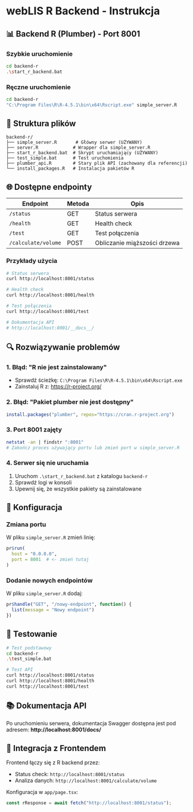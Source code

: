 # webLIS R Backend - Instrukcja

## 📊 Backend R (Plumber) - Port 8001

### Szybkie uruchomienie

```bash
cd backend-r
.\start_r_backend.bat
```

### Ręczne uruchomienie

```bash
cd backend-r
"C:\Program Files\R\R-4.5.1\bin\x64\Rscript.exe" simple_server.R
```

## 🔧 Struktura plików

```
backend-r/
├── simple_server.R       # Główny serwer (UŻYWANY)
├── server.R             # Wrapper dla simple_server.R
├── start_r_backend.bat  # Skrypt uruchamiający (UŻYWANY)
├── test_simple.bat      # Test uruchomienia
├── plumber_api.R        # Stary plik API (zachowany dla referencji)
└── install_packages.R   # Instalacja pakietów R
```

## 🌐 Dostępne endpointy

| Endpoint            | Metoda | Opis                         |
| ------------------- | ------ | ---------------------------- |
| `/status`           | GET    | Status serwera               |
| `/health`           | GET    | Health check                 |
| `/test`             | GET    | Test połączenia              |
| `/calculate/volume` | POST   | Obliczanie miąższości drzewa |

### Przykłady użycia

```bash
# Status serwera
curl http://localhost:8001/status

# Health check
curl http://localhost:8001/health

# Test połączenia
curl http://localhost:8001/test

# Dokumentacja API
# http://localhost:8001/__docs__/
```

## 🔍 Rozwiązywanie problemów

### 1. Błąd: "R nie jest zainstalowany"

- Sprawdź ścieżkę: `C:\Program Files\R\R-4.5.1\bin\x64\Rscript.exe`
- Zainstaluj R z: https://r-project.org/

### 2. Błąd: "Pakiet plumber nie jest dostępny"

```r
install.packages("plumber", repos="https://cran.r-project.org")
```

### 3. Port 8001 zajęty

```bash
netstat -an | findstr ":8001"
# Zakończ proces używający portu lub zmień port w simple_server.R
```

### 4. Serwer się nie uruchamia

1. Uruchom `.\start_r_backend.bat` z katalogu `backend-r`
2. Sprawdź logi w konsoli
3. Upewnij się, że wszystkie pakiety są zainstalowane

## 📝 Konfiguracja

### Zmiana portu

W pliku `simple_server.R` zmień linię:

```r
pr$run(
  host = "0.0.0.0",
  port = 8001  # <- zmień tutaj
)
```

### Dodanie nowych endpointów

W pliku `simple_server.R` dodaj:

```r
pr$handle("GET", "/nowy-endpoint", function() {
  list(message = "Nowy endpoint")
})
```

## 🧪 Testowanie

```bash
# Test podstawowy
cd backend-r
.\test_simple.bat

# Test API
curl http://localhost:8001/status
curl http://localhost:8001/health
curl http://localhost:8001/test
```

## 📚 Dokumentacja API

Po uruchomieniu serwera, dokumentacja Swagger dostępna jest pod adresem:
**http://localhost:8001/**docs**/**

## 🔄 Integracja z Frontendem

Frontend łączy się z R backend przez:

- Status check: `http://localhost:8001/status`
- Analiza danych: `http://localhost:8001/calculate/volume`

Konfiguracja w `app/page.tsx`:

```typescript
const rResponse = await fetch("http://localhost:8001/status");
```
